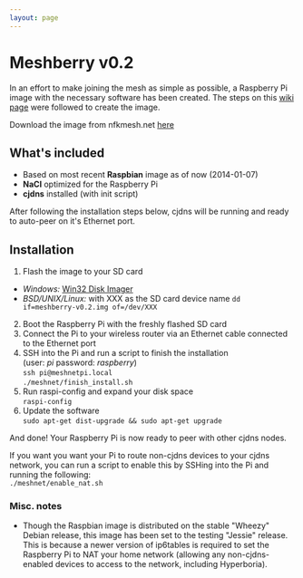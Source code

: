 ```yaml
---
layout: page
---
```


# Meshberry v0.2

In an effort to make joining the mesh as simple as possible, a Raspberry Pi image with
the necessary software has been created. The steps on this [wiki page](http://wiki.projectmeshnet.org/Install_on_Raspberry_Pi)
were followed to create the image.

Download the image from nfkmesh.net [here](http://nfkmesh.net/data/meshberry-v0.2.img)


## What's included
- Based on most recent __Raspbian__ image as of now (2014-01-07)
- __NaCl__ optimized for the Raspberry Pi
- __cjdns__ installed (with init script)

After following the installation steps below, cjdns will be running and ready to auto-peer
on it's Ethernet port.


## Installation

1. Flash the image to your SD card
  - _Windows:_ [Win32 Disk Imager](http://sourceforge.net/projects/win32diskimager/)
  - _BSD/UNIX/Linux:_ with XXX as the SD card device name
`dd if=meshberry-v0.2.img of=/dev/XXX`
2. Boot the Raspberry Pi with the freshly flashed SD card
3. Connect the Pi to your wireless router via an Ethernet cable
  connected to the Ethernet port
4. SSH into the Pi and run a script to finish the installation<br>
  (user: _pi_ password: _raspberry_)<br>
`ssh pi@meshnetpi.local`<br>
`./meshnet/finish_install.sh`
5. Run raspi-config and expand your disk space<br>
`raspi-config`
6. Update the software<br>
`sudo apt-get dist-upgrade && sudo apt-get upgrade`

And done! Your Raspberry Pi is now ready to peer with other cjdns nodes.

If you want you want your Pi to route non-cjdns devices to your cjdns network,
you can run a script to enable this by SSHing into the Pi and running the following:<br>
`./meshnet/enable_nat.sh`


### Misc. notes

- Though the Raspbian image is distributed on the stable "Wheezy" Debian release, this image
  has been set to the testing "Jessie" release. This is because a newer version of ip6tables
  is required to set the Raspberry Pi to NAT your home network (allowing any non-cjdns-enabled
  devices to access to the network, including Hyperboria).
